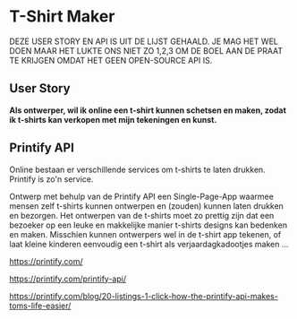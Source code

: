 # T-Shirt Maker

DEZE USER STORY EN API IS UIT DE LIJST GEHAALD. 
JE MAG HET WEL DOEN MAAR HET LUKTE ONS NIET ZO 1,2,3 OM DE BOEL AAN DE PRAAT TE KRIJGEN OMDAT HET GEEN OPEN-SOURCE API IS.

## User Story

**Als ontwerper,
wil ik online een t-shirt kunnen schetsen en maken,
zodat ik t-shirts kan verkopen met mijn tekeningen en kunst.**

## Printify API

Online bestaan er verschillende services om t-shirts te laten drukken. Printify is zo'n service.

Ontwerp met behulp van de Printify API een Single-Page-App waarmee mensen zelf t-shirts kunnen ontwerpen en (zouden) kunnen laten drukken en bezorgen. Het ontwerpen van de t-shirts moet zo prettig zijn dat een bezoeker op een leuke en makkelijke manier t-shirts designs kan bedenken en maken. Misschien kunnen ontwerpers wel in de t-shirt app tekenen, of laat kleine kinderen eenvoudig een t-shirt als verjaardagkadootjes maken ...

https://printify.com/

https://printify.com/printify-api/

https://printify.com/blog/20-listings-1-click-how-the-printify-api-makes-toms-life-easier/

